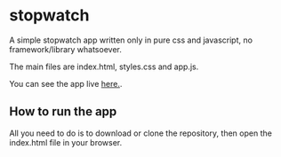 # stopwatch

A simple stopwatch app written only in pure css and javascript, no framework/library whatsoever.

The main files are index.html, styles.css and app.js.

You can see the app live [here.](https://agile8272.github.io/stopwatch/index.html).

## How to run the app

All you need to do is to download or clone the repository, then open the index.html file in your browser.
